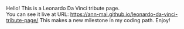 Hello!
This is a Leonardo Da Vinci tribute page.  
You can see it live at URL: https://ann-mai.github.io/leonardo-da-vinci-tribute-page/
This makes a new milestone in my coding path. 
Enjoy!
